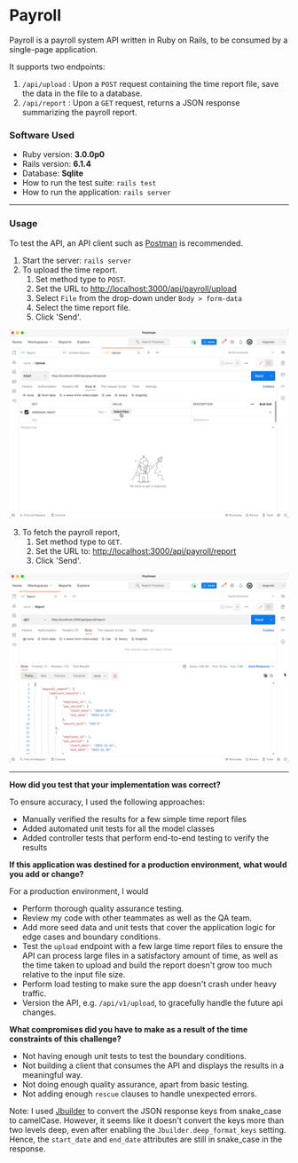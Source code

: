 # Payroll

Payroll is a payroll system API written in Ruby on Rails, to be consumed by a single-page application. 

It supports two endpoints:

1. `/api/upload` : Upon a `POST` request containing the time report file, save the data in the file to a database. 
2. `/api/report` : Upon a `GET` request, returns a JSON response summarizing the payroll report.

### Software Used
* Ruby version: **3.0.0p0**
* Rails version: **6.1.4**
* Database: **Sqlite**
* How to run the test suite: `rails test`
* How to run the application: `rails server`

---
### Usage

To test the API, an API client such as [Postman](https://www.postman.com/downloads/) is recommended.

1. Start the server: `rails server`
2. To upload the time report. 
   1. Set method type to `POST`.
   2. Set the URL to [http://localhost:3000/api/payroll/upload](http://localhost:3000/api/payroll/upload)
   3. Select `File` from the drop-down under `Body > form-data`
   4. Select the time report file. 
   5. Click 'Send'.
    

![](./public/upload.png)

3. To fetch the payroll report,
   1. Set method type to `GET`.
   2. Set the URL to: [http://localhost:3000/api/payroll/report](http://localhost:3000/api/payroll/report)
   3. Click 'Send'.
      

![](./public/report.png)

---

**How did you test that your implementation was correct?**

To ensure accuracy, I used the following approaches:
- Manually verified the results for a few simple time report files
- Added automated unit tests for all the model classes
- Added controller tests that perform end-to-end testing to verify the results

**If this application was destined for a production environment, what would you add or change?**

For a production environment, I would
- Perform thorough quality assurance testing.
- Review my code with other teammates as well as the QA team.
- Add more seed data and unit tests that cover the application logic for edge cases and boundary conditions.
- Test the `upload` endpoint with a few large time report files to ensure the API can process large files in a satisfactory amount of time, as well as the time taken to upload and build the report doesn't grow too much relative to the input file size.  
- Perform load testing to make sure the app doesn't crash under heavy traffic.
- Version the API, e.g. `/api/v1/upload`, to gracefully handle the future api changes.

**What compromises did you have to make as a result of the time constraints of this challenge?**

- Not having enough unit tests to test the boundary conditions.
- Not building a client that consumes the API and displays the results in a meaningful way.
- Not doing enough quality assurance, apart from basic testing.
- Not adding enough `rescue` clauses to handle unexpected errors. 

Note: I used [Jbuilder](https://github.com/rails/jbuilder) to convert the JSON response keys from snake_case to camelCase. However, it seems like it doesn't convert the keys more than two levels deep, even after enabling the `Jbuilder.deep_format_keys` setting. Hence, the `start_date` and `end_date` attributes are still in snake_case in the response. 

